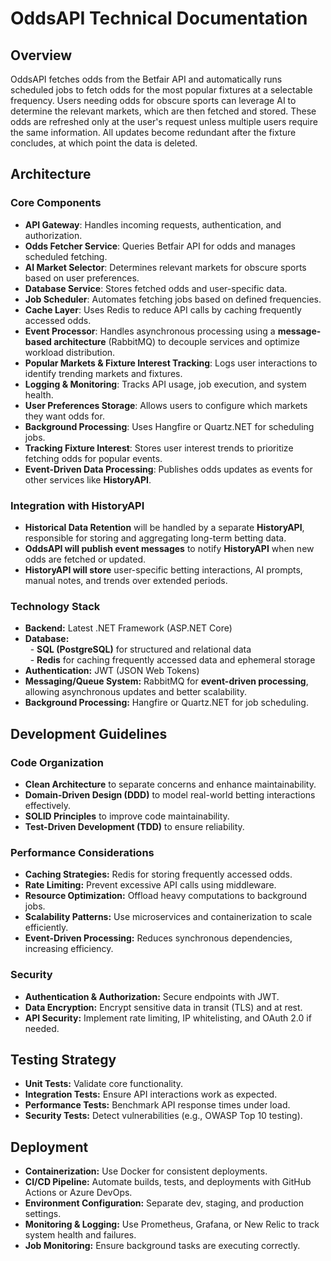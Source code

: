 # OddsAPI Technical Documentation

## Overview

OddsAPI fetches odds from the Betfair API and automatically runs scheduled jobs to fetch odds for the most popular fixtures at a selectable frequency. Users needing odds for obscure sports can leverage AI to determine the relevant markets, which are then fetched and stored. These odds are refreshed only at the user's request unless multiple users require the same information. All updates become redundant after the fixture concludes, at which point the data is deleted.

## Architecture

### Core Components

- **API Gateway**: Handles incoming requests, authentication, and authorization.  
- **Odds Fetcher Service**: Queries Betfair API for odds and manages scheduled fetching.  
- **AI Market Selector**: Determines relevant markets for obscure sports based on user preferences.  
- **Database Service**: Stores fetched odds and user-specific data.  
- **Job Scheduler**: Automates fetching jobs based on defined frequencies.  
- **Cache Layer**: Uses Redis to reduce API calls by caching frequently accessed odds.  
- **Event Processor**: Handles asynchronous processing using a **message-based architecture** (RabbitMQ) to decouple services and optimize workload distribution.  
- **Popular Markets & Fixture Interest Tracking**: Logs user interactions to identify trending markets and fixtures.  
- **Logging & Monitoring**: Tracks API usage, job execution, and system health.  
- **User Preferences Storage**: Allows users to configure which markets they want odds for.  
- **Background Processing**: Uses Hangfire or Quartz.NET for scheduling jobs.  
- **Tracking Fixture Interest**: Stores user interest trends to prioritize fetching odds for popular events.  
- **Event-Driven Data Processing**: Publishes odds updates as events for other services like **HistoryAPI**.

### Integration with HistoryAPI

- **Historical Data Retention** will be handled by a separate **HistoryAPI**, responsible for storing and aggregating long-term betting data.  
- **OddsAPI will publish event messages** to notify **HistoryAPI** when new odds are fetched or updated.  
- **HistoryAPI will store** user-specific betting interactions, AI prompts, manual notes, and trends over extended periods.

### Technology Stack

- **Backend:** Latest .NET Framework (ASP.NET Core)  
- **Database:**  
  - **SQL (PostgreSQL)** for structured and relational data  
  - **Redis** for caching frequently accessed data and ephemeral storage  
- **Authentication:** JWT (JSON Web Tokens)  
- **Messaging/Queue System:** RabbitMQ for **event-driven processing**, allowing asynchronous updates and better scalability.  
- **Background Processing:** Hangfire or Quartz.NET for job scheduling.

## Development Guidelines

### Code Organization

- **Clean Architecture** to separate concerns and enhance maintainability.  
- **Domain-Driven Design (DDD)** to model real-world betting interactions effectively.  
- **SOLID Principles** to improve code maintainability.  
- **Test-Driven Development (TDD)** to ensure reliability.

### Performance Considerations

- **Caching Strategies:** Redis for storing frequently accessed odds.  
- **Rate Limiting:** Prevent excessive API calls using middleware.  
- **Resource Optimization:** Offload heavy computations to background jobs.  
- **Scalability Patterns:** Use microservices and containerization to scale efficiently.  
- **Event-Driven Processing:** Reduces synchronous dependencies, increasing efficiency.

### Security

- **Authentication & Authorization:** Secure endpoints with JWT.  
- **Data Encryption:** Encrypt sensitive data in transit (TLS) and at rest.  
- **API Security:** Implement rate limiting, IP whitelisting, and OAuth 2.0 if needed.

## Testing Strategy

- **Unit Tests:** Validate core functionality.  
- **Integration Tests:** Ensure API interactions work as expected.  
- **Performance Tests:** Benchmark API response times under load.  
- **Security Tests:** Detect vulnerabilities (e.g., OWASP Top 10 testing).

## Deployment

- **Containerization:** Use Docker for consistent deployments.  
- **CI/CD Pipeline:** Automate builds, tests, and deployments with GitHub Actions or Azure DevOps.  
- **Environment Configuration:** Separate dev, staging, and production settings.  
- **Monitoring & Logging:** Use Prometheus, Grafana, or New Relic to track system health and failures.  
- **Job Monitoring:** Ensure background tasks are executing correctly.